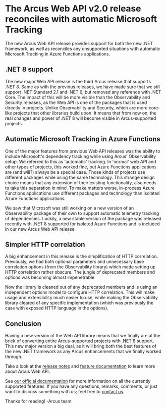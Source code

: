 # The Arcus Web API v2.0 release reconciles with automatic Microsoft Tracking
The new Arcus Web API release provides support for both the new .NET framework, as well as reconciles any unsupported situations with automatic Microsoft Tracking in Azure Functions applications.

## .NET 8 support
The new major Web API release is the third Arcus release that supports .NET 8. Same as with the previous releases, we have made sure that we still support .NET Standard 2.1 and .NET 6, but removed any reference with .NET Core. The impact of this will be more visible than the Observability and Security releases, as the Web API is one of the packages that is used directly in projects. Unlike Observability and Security, which are more core-like projects that other libraries build upon. It means that from now on, the real changes and power of .NET 8 will become visible in Arcus-supported projects.

## Automatic Microsoft Tracking in Azure Functions
One of the major features from previous Web API releases was the ability to include Microsoft's dependency tracking while using Arcus' Observability setup. We referred to this as 'automatic' tracking. In 'normal' web API and other types of projects, this worked fine, but Azure Functions applications are (and will?) always be a special case. Those kinds of projects use different packages while using the same technology. This strange design choice means that any extension of their existing functionality, also needs to take this separation in mind. To make matters worse, in-process Azure Functions applications use different packages and technology than isolated Azure Functions applications.

We saw that Microsoft was still working on a new version of an Observability package of their own to support automatic telemetry tracking of dependencies. Luckily, a new stable version of the package was released recently with .NET 8 supported for isolated Azure Functions and is included in our new Arcus Web API release.

## Simpler HTTP correlation
A big enhancement in this release is the simplification of HTTP correlation. Previously, we had both optional parameters and unnecessary base correlation options (from the Observability library) which made setting up HTTP correlation rather obscure. The jungle of deprecated members and options was becoming almost impenetrable.

Now the library is cleaned out of any deprecated members and is using an independent options model to configure HTTP correlation. This will make usage and extensibility much easier to use, while making the Observability library cleared of any specific implementation (which was previously the case with exposed HTTP language in the options).

## Conclusion
Having a new version of the Web API library means that we finally are at the brick of converting entire Arcus-supported projects with .NET 8 support. This new major version a big deal, as it will bring both the best features of the new .NET framework as any Arcus enhancements that we finally worked through.

Take a look at the [release notes](https://github.com/arcus-azure/arcus.webapi/releases/tag/v2.0.0) and [feature documentation](https://webapi.arcus-azure.net/) to learn more about Arcus Web API.

See [our official documentation](https://webapi.arcus-azure.net/) for more information on all the currently supported features.
If you have any questions, remarks, comments, or just want to discuss something with us; feel free to [contact us](https://github.com/arcus-azure/arcus.webapi/issues/new/choose).

Thanks for reading!
-Arcus team